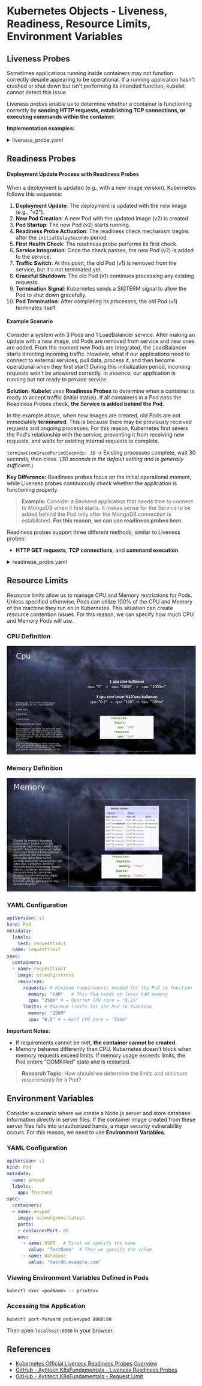 # Kubernetes Objects - Liveness, Readiness, Resource Limits, Environment Variables

## Liveness Probes

Sometimes applications running inside containers may not function correctly despite appearing to be operational. If a running application hasn't crashed or shut down but isn't performing its intended function, kubelet cannot detect this issue.

Liveness probes enable us to determine whether a container is functioning correctly by **sending HTTP requests, establishing TCP connections, or executing commands within the container**.

**Implementation examples:**

<details>
<summary>liveness_probe.yaml</summary>

```yaml
# HTTP GET request example
# If it returns 200 or above, it's successful!
# If not, kubelet will restart the container
apiVersion: v1
kind: Pod
metadata:
  labels:
    test: liveness
  name: liveness-http
spec:
  containers:
    - name: liveness
      image: k8s.gcr.io/liveness
      args:
        - /server
      livenessProbe:
        httpGet: # We're sending a GET request
          path: /healthz # Path definition
          port: 8080 # Port definition
          httpHeaders: # Optional headers for the GET request
            - name: Custom-Header
              value: Awesome
        initialDelaySeconds: 3 # The application may not start immediately,
        # send the request after x seconds of running
        periodSeconds: 3 # How frequently this request will be sent
        # (health check is performed continuously)
---
# Command execution example
# If exit code -1 is received, the container is restarted
apiVersion: v1
kind: Pod
metadata:
  labels:
    test: liveness
  name: liveness-exec
spec:
  containers:
    - name: liveness
      image: k8s.gcr.io/busybox
      args:
        - /bin/sh
        - -c
        - touch /tmp/healthy; sleep 30; rm -rf /tmp/healthy; sleep 600
      livenessProbe:
        exec: # Command is executed
          command:
            - cat
            - /tmp/healthy
        initialDelaySeconds: 5
        periodSeconds: 5
---
# TCP connection example
# If successful, it continues; otherwise, the container is restarted
apiVersion: v1
kind: Pod
metadata:
  name: goproxy
  labels:
    app: goproxy
spec:
  containers:
    - name: goproxy
      image: k8s.gcr.io/goproxy:0.1
      ports:
        - containerPort: 8080
      livenessProbe: # TCP connection is created
        tcpSocket:
          port: 8080
        initialDelaySeconds: 15
        periodSeconds: 20
```

</details>

## Readiness Probes

#### **Deployment Update Process with Readiness Probes**

When a deployment is updated (e.g., with a new image version), Kubernetes follows this sequence:

1. **Deployment Update**: The deployment is updated with the new image (e.g., "v2").
2. **New Pod Creation**: A new Pod with the updated image (v2) is created.
3. **Pod Startup**: The new Pod (v2) starts running.
4. **Readiness Probe Activation**: The readiness check mechanism begins after the `initialDelaySeconds` period.
5. **First Health Check**: The readiness probe performs its first check.
6. **Service Integration**: Once the check passes, the new Pod (v2) is added to the service.
7. **Traffic Switch**: At this point, the old Pod (v1) is removed from the service, but it's not terminated yet.
8. **Graceful Shutdown**: The old Pod (v1) continues processing any existing requests.
9. **Termination Signal**: Kubernetes sends a SIGTERM signal to allow the Pod to shut down gracefully.
10. **Pod Termination**: After completing its processes, the old Pod (v1) terminates itself.

#### **Example Scenario**

Consider a system with 3 Pods and 1 LoadBalancer service. After making an update with a new image, old Pods are removed from service and new ones are added. From the moment new Pods are integrated, the LoadBalancer starts directing incoming traffic. However, what if our applications need to connect to external services, pull data, process it, and then become operational when they first start? During this initialization period, incoming requests won't be answered correctly. In essence, our application is running but not ready to provide service.

**Solution:** **Kubelet** uses **Readiness Probes** to determine when a container is ready to accept traffic (initial status). If all containers in a Pod pass the Readiness Probes check, **the Service is added behind the Pod.**

In the example above, when new images are created, old Pods are not immediately **terminated**. This is because there may be previously received requests and ongoing processes. For this reason, Kubernetes first severs the Pod's relationship with the service, preventing it from receiving new requests, and waits for existing internal requests to complete.

`terminationGracePeriodSeconds: 30` → Existing processes complete, wait 30 seconds, then close. (_30 seconds is the default setting and is generally sufficient._)

**Key Difference:** Readiness probes focus on the initial operational moment, while Liveness probes continuously check whether the application is functioning properly.

> **Example:** Consider a Backend application that needs time to connect to MongoDB when it first starts. It makes sense for the Service to be added behind the Pod only after the MongoDB connection is established. **For this reason, we can use readiness probes here.**

Readiness probes support three different methods, similar to Liveness probes:

* **HTTP GET requests**, **TCP connections**, and **command execution**.

<details>
<summary>readiness_probe.yaml</summary>

```yaml
apiVersion: apps/v1
kind: Deployment
metadata:
  name: frontend
  labels:
    team: development
spec:
  replicas: 3
  selector:
    matchLabels:
      app: frontend
  template:
    metadata:
      labels:
        app: frontend
    spec:
      containers:
        - name: frontend
          image: ozlmulg/k8s:blue
          ports:
            - containerPort: 80
          livenessProbe:
            httpGet:
              path: /healthcheck
              port: 80
            initialDelaySeconds: 5
            periodSeconds: 5
          readinessProbe:
            httpGet:
              path: /ready    # A request is sent to this endpoint; if it returns OK, the application is ready
              port: 80
            initialDelaySeconds: 20 # First check is made after 20 seconds delay from startup
            periodSeconds: 3 # Continues trying every 3 seconds
            terminationGracePeriodSeconds: 50 # Explanation provided above
---
apiVersion: v1
kind: Service
metadata:
  name: frontend
spec:
  selector:
    app: frontend
  ports:
    - protocol: TCP
      port: 80
      targetPort: 80
```

</details>

## Resource Limits

Resource limits allow us to manage CPU and Memory restrictions for Pods. Unless specified otherwise, Pods can utilize 100% of the CPU and Memory of the machine they run on in Kubernetes. This situation can create resource contention issues. For this reason, we can specify how much CPU and Memory Pods will use.

### CPU Definition

![](<../images/kubernetes_resource_cpu.png>)

### Memory Definition

![](../images/kubernetes_memory.png)

### YAML Configuration

```yaml
apiVersion: v1
kind: Pod
metadata:
  labels:
    test: requestlimit
  name: requestlimit
spec:
  containers:
  - name: requestlimit
    image: ozlmulg/stress
    resources:
      requests: # Minimum requirements needed for the Pod to function
        memory: "64M"	# This Pod needs at least 64M memory
        cpu: "250m" # = Quarter CPU core = "0.25"
      limits: # Maximum limits for the Pod to function
        memory: "256M"
        cpu: "0.5" # = Half CPU Core = "500m"
```

**Important Notes:**
* If requirements cannot be met, **the container cannot be created.**
* Memory behaves differently than CPU. Kubernetes doesn't block when memory requests exceed limits. If memory usage exceeds limits, the Pod enters "OOMKilled" state and is restarted.

> **Research Topic:** How should we determine the limits and minimum requirements for a Pod?

## Environment Variables

Consider a scenario where we create a Node.js server and store database information directly in server files. If the container image created from these server files falls into unauthorized hands, a major security vulnerability occurs. For this reason, we need to use **Environment Variables**.

### YAML Configuration

```yaml
apiVersion: v1
kind: Pod
metadata:
  name: envpod
  labels:
    app: frontend
spec:
  containers:
  - name: envpod
    image: ozlmulg/env:latest
    ports:
    - containerPort: 80
    env:
      - name: USER   # First we specify the name
        value: "TestName"  # Then we specify the value
      - name: database
        value: "testdb.example.com"
```

### Viewing Environment Variables Defined in Pods

```shell
kubectl exec <podName> -- printenv
```

### Accessing the Application

```shell
kubectl port-forward pod/envpod 8080:80
```

Then open `localhost:8080` in your browser.

## References

- [Kubernetes Official Liveness Readiness Probes Overview](https://kubernetes.io/docs/tasks/configure-pod-container/configure-liveness-readiness-startup-probes/)
- [GitHub - Aytitech K8sFundamentals - Liveness Readiness Probes](https://github.com/aytitech/k8sfundamentals/tree/main/liveready)
- [GitHub - Aytitech K8sFundamentals - Request Limit](https://github.com/aytitech/k8sfundamentals/tree/main/requestlimit)
